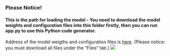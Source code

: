 ### Please Notice!
#### This is the path for loading the model - You need to download the model weights and configuration files into this folder firstly, then you can run app.py to use this Python code generator.
Address of the model weigths and configuration files is [here](https://huggingface.co/gangqinxiao13/fine-tuned-codet5). (Please notice: you must download all files under the “Files“ tab.)
![](/Users/shiyuanduan/Documents/GitHub/CodeT5-code-generation/static/model_file_readme.png)